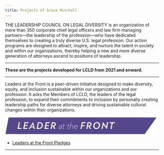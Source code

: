 ```yaml
---
title: Projects of Grace Mitchell
---
```


THE LEADERSHIP COUNCIL ON LEGAL DIVERSITY is an organization of more than 350 corporate chief legal officers and law firm managing partners—the leadership of the profession—who have dedicated themselves to creating a truly diverse U.S. legal profession. Our action programs are designed to attract, inspire, and nurture the talent in society and within our organizations, thereby helping a new and more diverse generation of attorneys ascend to positions of leadership. 


---

**These are the projects developed for LCLD from 2021 and onward.**

---

Leaders at the Front is a peer-driven initiative designed to make diversity, equity, and inclusion sustainable within our organizations and our profession. It asks the Members of LCLD, the leaders of the legal profession, to expand their commitments to inclusion by personally creating leadership paths for diverse attorneys and driving sustainable cultural changes within their organizations.

![My Picture](/Pics/Leader_at_the_Front_Band_sRCu8Qp.png)

- [Leaders at the Front Pledges](/Projects/index.md)

---


